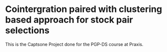 # Cointergration paired with clustering based approach for stock pair selections

This is the Captsone Project done for the PGP-DS course at Praxis.

